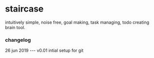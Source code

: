 # staircase
intuitively simple, noise free, goal making, task managing, todo creating brain tool.

### changelog
26 jun 2019 --- v0.01
intial setup for git

